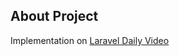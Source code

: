 ## About Project

Implementation on [Laravel Daily Video](https://www.youtube.com/watch?v=r61lkTd4m1U&ab_channel=LaravelDaily)




